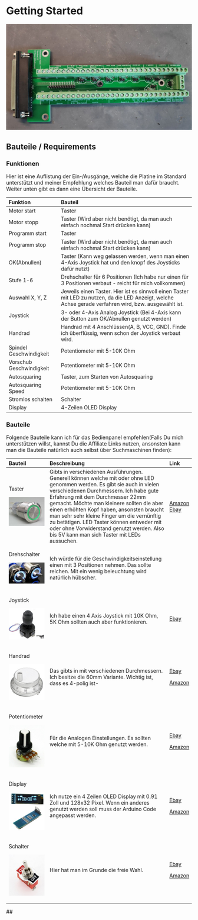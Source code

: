 # Getting Started



![Extension Panel](../.gitbook/assets/img_20200325_163022_cropped.jpg)

## Bauteile / Requirements

### Funktionen

Hier ist eine Auflistung der Ein-/Ausgänge, welche die Platine im Standard unterstützt und meiner Empfehlung welches Bauteil man dafür braucht. Weiter unten gibt es dann eine Übersicht der Bauteile.

| Funktion | Bauteil |
| :--- | :--- |
| Motor start | Taster |
| Motor stopp | Taster \(Wird aber nicht benötigt, da man auch einfach nochmal Start drücken kann\) |
| Programm start | Taster |
| Programm stop | Taster \(Wird aber nicht benötigt, da man auch einfach nochmal Start drücken kann\) |
| OK\(Abnullen\) | Taster \(Kann weg gelassen werden, wenn man einen 4-Axis Joystick hat und den knopf des Joysticks dafür nutzt\) |
| Stufe 1-6 | Drehschalter für 6 Positionen \(Ich habe nur einen für 3 Positionen verbaut - reicht für mich vollkommen\) |
| Auswahl X, Y, Z | Jeweils einen Taster. Hier ist es sinnvoll einen Taster mit LED zu nutzen, da die LED Anzeigt, welche Achse gerade verfahren wird, bzw. ausgewählt ist. |
| Joystick | 3- oder 4-Axis Analog Joystick \(Bei 4-Axis kann der Button zum OK/Abnullen genutzt werden\) |
| Handrad | Handrad mit 4 Anschlüssen\(A, B, VCC, GND\). Finde ich überflüssig, wenn schon der Joystick verbaut wird. |
| Spindel Geschwindigkeit | Potentiometer mit 5-10K Ohm |
| Vorschub Geschwindigkeit | Potentiometer mit 5-10K Ohm |
| Autosquaring | Taster, zum Starten von Autosquaring |
| Autosquaring Speed | Potentiometer mit 5-10K Ohm |
| Stromlos schalten | Schalter |
| Display | 4-Zeilen OLED Display |

### Bauteile

Folgende Bauteile kann ich für das Bedienpanel empfehlen\(Falls Du mich unterstützen willst, kannst Du die Affiliate Links nutzen, ansonsten kann man die Bauteile natürlich auch selbst über Suchmaschinen finden\):

<table>
  <thead>
    <tr>
      <th style="text-align:left">Bauteil</th>
      <th style="text-align:left">Beschreibung</th>
      <th style="text-align:left">Link</th>
    </tr>
  </thead>
  <tbody>
    <tr>
      <td style="text-align:left">
        <p>Taster</p>
        <p>
          <img src="../.gitbook/assets/taster_led.jpg" alt/>
        </p>
      </td>
      <td style="text-align:left">Gibts in verschiedenen Ausf&#xFC;hrungen. Generell k&#xF6;nnen welche
        mit oder ohne LED genommen werden. Es gibt sie auch in vielen verschiedenen
        Durchmessern. Ich habe gute Erfahrung mit dem Durchmesser 22mm gemacht.
        M&#xF6;chte man kleinere sollten die aber einen erh&#xF6;hten Kopf haben,
        ansonsten braucht man sehr sehr kleine Finger um die vern&#xFC;nftig zu
        bet&#xE4;tigen. LED Taster k&#xF6;nnen entweder mit oder ohne Vorwiderstand
        genutzt werden. Also bis 5V kann man sich Taster mit LEDs aussuchen.</td>
      <td
      style="text-align:left"><a href="https://amzn.to/2wyopHt">Amazon</a>
        <br /><a href="http://rover.ebay.com/rover/1/707-53477-19255-0/1?ff3=4&amp;pub=5575576561&amp;toolid=10001&amp;campid=5338665749&amp;customid=&amp;mpre=https%3A%2F%2Fwww.ebay.de%2Fitm%2FSchalter-Taster-beleuchtet-LED-16-19-22mm-Klingel-Druckschalter-Klingeltaster%2F311618190726%3F_trkparms%3Dispr%253D1%26hash%3Ditem488de43d86%3Am%3Am_A8rk6yWEWQO9lL4XBHr-g%26enc%3DAQAEAAACUBPxNw%252BVj6nta7CKEs3N0qXGBKxoyUlyl9wldGRYUmSslFgUNgzk5kEbyqmgR0KEM5KcchTaDnqcbV7ibmbxCq%252B%252Bo7ED4CDceqR58uDOA4fztMJtnsmKMaQd8zn8YJ1Vh27gRT%252FCQgcUXFo0x1oZaH%252Bsa18Hy0Kxa2I5JOuawabl5mPbL0HbLazmCa5eN1hQc60VCfkihg97PFvz1moRdX6iFCZ86rSyrL3IZV0wpQ%252Fux8SiwbBZ2p1juGRJ6%252B56qI4FoSkTdJc8X5T7muY%252FU4zEWsMq%252BJW%252BoiYWDBg1BK%252BuZZE0CmcfVqrsqJAeRAbnqPwypViaf8OPCVKiD7XZlXRDl6xFFe3lSxI5GJmCye4dLhb7pQLSHNXziJvRJs5ZTMMYj0W%252BBSStWw%252BgMdj7nVBrD3N%252FBvOSGwuR8HlSSS5W81BhBf9FOmJyjVEfaAWCwrfQUtHch78yr2YrK91AFa9IN7BOKp8CIll4g4CR%252BCGSns4tDdgGWcGAagwn2Th7EoXs2NDQnfFUDAkJgDzeuxhg5iCWxutQag8tp39w3K4SnL9XTy2IkQliQj5%252BA1FFzowyqfx6%252FYdUojHRXtmGEn8mnb8utfMSu1vRraavbJ32sbhuod9nOTRZoc77rm4hM5C8NVvjAEFQfFSwrR%252BmrIEqYEKU5Y6Fnd60%252F1n2qNgcJVQ1SV0MSNpXXga35G3qpFaFJ8O2HoHtOYXz7Pf7K7kLq%252BwFqcEeKv%252BXo5xt8c5ZQmoRLZlN3YxFAXLd6m8yEwcz6e7SqiZBKvOvZBj8WKY%253D%26checksum%3D31161819072634d3723e04f945f4895b15cbd478fcd5">Ebay</a>
        </td>
    </tr>
    <tr>
      <td style="text-align:left">
        <p>Drehschalter</p>
        <p>
          <img src="../.gitbook/assets/3_position_switch.jpg" alt/>
        </p>
      </td>
      <td style="text-align:left">Ich w&#xFC;rde f&#xFC;r die Geschwindigkeitseinstellung einen mit 3 Positionen
        nehmen. Das sollte reichen. Mit ein wenig beleuchtung wird nat&#xFC;rlich
        h&#xFC;bscher.</td>
      <td style="text-align:left"></td>
    </tr>
    <tr>
      <td style="text-align:left">
        <p>Joystick</p>
        <p>
          <img src="../.gitbook/assets/joystick.jpg" alt/>
        </p>
      </td>
      <td style="text-align:left">Ich habe einen 4 Axis Joystick mit 10K Ohm, 5K Ohm sollten auch aber funktionieren.</td>
      <td
      style="text-align:left"><a href="http://rover.ebay.com/rover/1/707-53477-19255-0/1?ff3=4&amp;pub=5575576561&amp;toolid=10001&amp;campid=5338665749&amp;customid=&amp;mpre=https%3A%2F%2Fwww.ebay.de%2Fsch%2Fi.html%3F_osacat%3D58168%26_odkw%3Ddrehschalter%2B3%2Bled%26_from%3DR40%26_trksid%3Dm570.l1313%26_nkw%3D4%2Baxis%2Bjoystick%26_sacat%3D0">Ebay</a>
        </td>
    </tr>
    <tr>
      <td style="text-align:left">
        <p>Handrad</p>
        <p>
          <img src="../.gitbook/assets/handrad.jpg" alt/>
        </p>
      </td>
      <td style="text-align:left">Das gibts in mit verschiedenen Durchmessern. Ich besitze die 60mm Variante.
        Wichtig ist, dass es 4-polig ist-</td>
      <td style="text-align:left">
        <p><a href="http://rover.ebay.com/rover/1/707-53477-19255-0/1?ff3=4&amp;pub=5575576561&amp;toolid=10001&amp;campid=5338665749&amp;customid=&amp;mpre=https%3A%2F%2Fwww.ebay.de%2Fsch%2Fi.html%3F_osacat%3D0%26_odkw%3Dhandrad%26_from%3DR40%26_trksid%3Dp2334524.m570.l1313.TR12.TRC2.A0.H0.Xhandrad%2Bcnc.TRS0%26_nkw%3Dhandrad%2Bcnc%26_sacat%3D0">Ebay</a>
        </p>
        <p><a href="https://amzn.to/39t1zy1">Amazon</a>
        </p>
      </td>
    </tr>
    <tr>
      <td style="text-align:left">
        <p>Potentiometer</p>
        <p>
          <img src="../.gitbook/assets/poti.jpg" alt/>
        </p>
      </td>
      <td style="text-align:left">F&#xFC;r die Analogen Einstellungen. Es sollten welche mit 5-10K Ohm genutzt
        werden.</td>
      <td style="text-align:left">
        <p><a href="http://rover.ebay.com/rover/1/707-53477-19255-0/1?ff3=4&amp;pub=5575576561&amp;toolid=10001&amp;campid=5338665749&amp;customid=&amp;mpre=https%3A%2F%2Fwww.ebay.de%2Fsch%2Fi.html%3F_odkw%3Dpit%2B10k%26_osacat%3D0%26_from%3DR40%26_trksid%3Dm570.l1313%26_nkw%3Dpoti%2B10k%26_sacat%3D0">Ebay</a>
        </p>
        <p><a href="https://amzn.to/2QOFNym">Amazon</a>
        </p>
      </td>
    </tr>
    <tr>
      <td style="text-align:left">
        <p>Display</p>
        <p>
          <img src="../.gitbook/assets/oleddisplay.jpg" alt/>
        </p>
      </td>
      <td style="text-align:left">Ich nutze ein 4 Zeilen OLED Display mit 0.91 Zoll und 128x32 Pixel. Wenn
        ein anderes genutzt werden soll muss der Arduino Code angepasst werden.</td>
      <td
      style="text-align:left">
        <p><a href="http://rover.ebay.com/rover/1/707-53477-19255-0/1?ff3=4&amp;pub=5575576561&amp;toolid=10001&amp;campid=5338665749&amp;customid=&amp;mpre=https%3A%2F%2Fwww.ebay.de%2Fsch%2Fi.html%3F_osacat%3D0%26_odkw%3Doled%2Bi2c%26_from%3DR40%26_trksid%3Dp2334524.m570.l1313.TR1.TRC0.A0.H0.Xoled%2B0.91.TRS0%26_nkw%3Doled%2B0.91%26_sacat%3D0">Ebay</a>
        </p>
        <p><a href="https://amzn.to/2y6lh5N">Amazon</a>
        </p>
        </td>
    </tr>
    <tr>
      <td style="text-align:left">
        <p>Schalter</p>
        <p>
          <img src="../.gitbook/assets/schalter.jpg" alt/>
        </p>
      </td>
      <td style="text-align:left">Hier hat man im Grunde die freie Wahl.</td>
      <td style="text-align:left">
        <p><a href="http://rover.ebay.com/rover/1/707-53477-19255-0/1?ff3=4&amp;pub=5575576561&amp;toolid=10001&amp;campid=5338665749&amp;customid=&amp;mpre=https%3A%2F%2Fwww.ebay.de%2Fsch%2Fi.html%3F_osacat%3D0%26_odkw%3Doled%2B0.91%26_from%3DR40%26_trksid%3Dp2334524.m570.l1313.TR12.TRC2.A0.H0.X12v%2Bschalte.TRS0%26_nkw%3D12v%2Bschalter%26_sacat%3D0">Ebay</a>
        </p>
        <p><a href="https://amzn.to/3bxkqK2">Amazon</a>
        </p>
      </td>
    </tr>
  </tbody>
</table>## 

